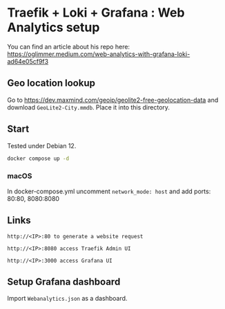 # Traefik + Loki + Grafana : Web Analytics setup

You can find an article about his repo here: https://oglimmer.medium.com/web-analytics-with-grafana-loki-ad64e05cf9f3

## Geo location lookup

Go to https://dev.maxmind.com/geoip/geolite2-free-geolocation-data and download `GeoLite2-City.mmdb`. Place it into this directory.

## Start

Tested under Debian 12.

```bash
docker compose up -d
```

### macOS

In docker-compose.yml uncomment `network_mode: host` and add ports: 80:80, 8080:8080

## Links

```
http://<IP>:80 to generate a website request

http://<IP>:8080 access Traefik Admin UI

http://<IP>:3000 access Grafana UI
```

## Setup Grafana dashboard

Import `Webanalytics.json` as a dashboard.
